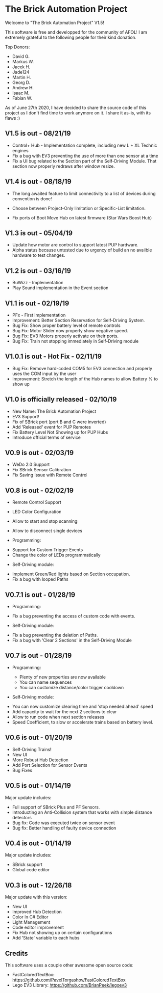 # The Brick Automation Project

Welcome to "The Brick Automation Project" V1.5!

This software is free and developped for the community of AFOL!
I am extremely grateful to the following people for their kind donation.

Top Donors:
 - David G.
 - Markus W.
 - Jacek H. 
 - Jade124
 - Martin H. 
 - Georg D.
 - Andrew H.
 - Isaac M.
 - Fabian W.
 
As of June 27th 2020, I have decided to share the source code of this project as I don't find time to work anymore on it.
I share it as-is, with its flaws :)

V1.5 is out -  08/21/19
----------------------------
- Control+ Hub - Implementation complete, including new L + XL Technic engines
- Fix a bug with EV3 preventing the use of more than one sensor at a time
- Fix a UI bug related to the Section part of the Self-Driving Module. That section now properly redraws after window resize.

V1.4 is out -  08/18/19
----------------------------
- The long awaited feature to limit connectivity to a list of devices during convention is done!
 * Choose between Project-Only limitation or Specific-List limitation.
- Fix ports of Boot Move Hub on latest firmware (Star Wars Boost Hub)

V1.3 is out -  05/04/19
----------------------------
- Update how motor are control to support latest PUP hardware.
- Alpha status because untested due to urgency of build an no availble hardware to test changes.

V1.2 is out -  03/16/19
----------------------------
- BuWizz - Implementation
- Play Sound implementation in the Event section


V1.1 is out -  02/19/19
----------------------------
- PFx - First implementation
- Improvement: Better Section Reservation for Self-Driving System.
- Bug Fix: Show proper battery level of remote controls
- Bug Fix: Motor Slider now properly show negative speed.
- Bug Fix: EV3 Motors properly activate on their ports.
- Bug Fix: Train not stopping immediately in Self-Driving module

V1.0.1 is out -  Hot Fix - 02/11/19
----------------------------
- Bug Fix: Remove hard-coded COM5 for EV3 connection and properly uses the COM input by the user
- Improvement: Stretch the length of the Hub names to allow Battery % to show up

V1.0 is officially released - 02/10/19
----------------------------
- New Name: The Brick Automation Project
- EV3 Support!
- Fix of SBrick port (port B and C were inverted)
- Add 'Released' event for PUP Remotes
- Fix Battery Level Not Showing up for PUP Hubs
- Introduce official terms of service

V0.9 is out - 02/03/19
----------------------------
- WeDo 2.0 Support
- Fix SBrick Sensor Calibration
- Fix Saving Issue with Remote Control


V0.8 is out - 02/02/19
----------------------------
- Remote Control Support
- LED Color Configuration
- Allow to start and stop scanning
- Allow to disconnect single devices

- Programming:
 * Support for Custom Trigger Events
 * Change the color of LEDs programmatically

- Self-Driving module: 
 * Implement Green/Red lights based on Section occupation.
 * Fix a bug with looped Paths

V0.7.1 is out - 01/28/19
----------------------------

- Programming:
 * Fix a bug preventing the access of custom code with events.

- Self-Driving module: 
 * Fix a bug preventing the deletion of Paths.
 * Fix a bug with 'Clear 2 Sections' in the Self-Driving Module 


V0.7 is out - 01/28/19
----------------------------

- Programming:
  * Plenty of new properties are now available
  * You can name sequences
  * You can customize distance/color trigger cooldown

 - Self-Driving module: 
  * You can now customize clearing time and 'stop needed ahead' speed
  * Add capacity to wait for the next 2 sections to clear
  * Allow to run code when next section releases
  * Speed Coefficient, to slow or accelerate trains based on battery level.


V0.6 is out - 01/20/19
----------------------------
 
- Self-Driving Trains!
- New UI
- More Robust Hub Detection
- Add Port Selection for Sensor Events
- Bug Fixes


V0.5 is out - 01/14/19
----------------------------

Major update includes:
- Full support of SBrick Plus and PF Sensors.
- Introducting an Anti-Collision system that works with simple distance detectors
- Bug fix: Code was executed twice on sensor event
- Bug fix: Better handling of faulty device connection

 
V0.4 is out - 01/14/19
----------------------------

Major update includes:
- SBrick support
- Global code editor

 
V0.3 is out - 12/26/18
----------------------------

Major update with this version:
- New UI
- Improved Hub Detection
- Color In C# Editor
- Light Management
- Code editor improvement
- Fix Hub not showing up on certain configurations
- Add 'State' variable to each hubs
 
Credits
-------

This software uses a couple other awesome open source code:
 - FastColoredTextBox: https://github.com/PavelTorgashov/FastColoredTextBox
 - Lego EV3 Library: https://github.com/BrianPeek/legoev3
